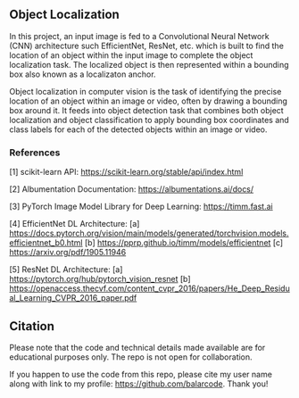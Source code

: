 ## Object Localization

In this project, an input image is fed to a Convolutional Neural Network (CNN) architecture such EfficientNet, ResNet, etc. which is built to find the location of an object within the input image to complete the object localization task. The localized object is then represented within a bounding box also known as a localizaton anchor.

Object localization in computer vision is the task of identifying the precise location of an object within an image or video, often by drawing a bounding box around it. It feeds into object detection task that combines both object localization and object classification to apply bounding box coordinates and class labels for each of the detected objects within an image or video.

### References

[1] scikit-learn API: https://scikit-learn.org/stable/api/index.html

[2] Albumentation Documentation: https://albumentations.ai/docs/

[3] PyTorch Image Model Library for Deep Learning: https://timm.fast.ai

[4] EfficientNet DL Architecture: [a] https://docs.pytorch.org/vision/main/models/generated/torchvision.models.efficientnet_b0.html [b] https://pprp.github.io/timm/models/efficientnet [c] https://arxiv.org/pdf/1905.11946

[5] ResNet DL Architecture: [a] https://pytorch.org/hub/pytorch_vision_resnet [b] https://openaccess.thecvf.com/content_cvpr_2016/papers/He_Deep_Residual_Learning_CVPR_2016_paper.pdf

## Citation

Please note that the code and technical details made available are for educational purposes only. The repo is not open for collaboration.

If you happen to use the code from this repo, please cite my user name along with link to my profile: https://github.com/balarcode. Thank you!
